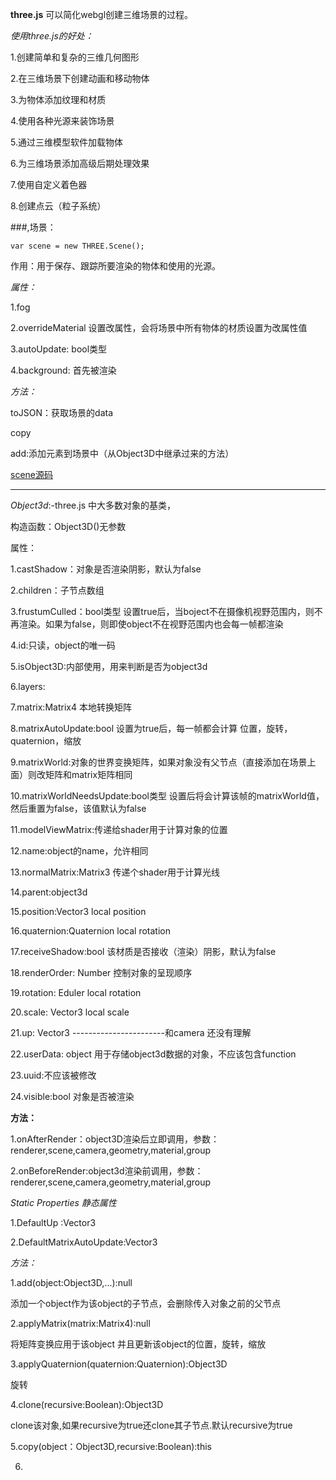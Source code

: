 **three.js** 可以简化webgl创建三维场景的过程。

*使用three.js的好处：*

1.创建简单和复杂的三维几何图形

2.在三维场景下创建动画和移动物体

3.为物体添加纹理和材质

4.使用各种光源来装饰场景

5.通过三维模型软件加载物体

6.为三维场景添加高级后期处理效果

7.使用自定义着色器

8.创建点云（粒子系统）


###,场景：

    var scene = new THREE.Scene();

作用：用于保存、跟踪所要渲染的物体和使用的光源。

*属性：*

1.fog

2.overrideMaterial 设置改属性，会将场景中所有物体的材质设置为改属性值

3.autoUpdate: bool类型 

4.background: 首先被渲染

*方法：*

toJSON：获取场景的data

copy

add:添加元素到场景中（从Object3D中继承过来的方法）

[scene源码](https://github.com/mrdoob/three.js/blob/master/src/scenes/Scene.js "Markdown")

---------------------------------------------------------------------------------------
*Object3d*:-three.js 中大多数对象的基类，

构造函数：Object3D()无参数

属性：

1.castShadow：对象是否渲染阴影，默认为false

2.children：子节点数组

3.frustumCulled：bool类型  设置true后，当boject不在摄像机视野范围内，则不再渲染。如果为false，则即使object不在视野范围内也会每一帧都渲染

4.id:只读，object的唯一码

5.isObject3D:内部使用，用来判断是否为object3d

6.layers:

7.matrix:Matrix4  本地转换矩阵

8.matrixAutoUpdate:bool  设置为true后，每一帧都会计算  位置，旋转，quaternion，缩放

9.matrixWorld:对象的世界变换矩阵，如果对象没有父节点（直接添加在场景上面）则改矩阵和matrix矩阵相同

10.matrixWorldNeedsUpdate:bool类型  设置后将会计算该帧的matrixWorld值，然后重置为false，该值默认为false

11.modelViewMatrix:传递给shader用于计算对象的位置

12.name:object的name，允许相同

13.normalMatrix:Matrix3 传递个shader用于计算光线

14.parent:object3d

15.position:Vector3   local position

16.quaternion:Quaternion   local rotation

17.receiveShadow:bool  该材质是否接收（渲染）阴影，默认为false

18.renderOrder: Number   控制对象的呈现顺序

19.rotation: Eduler   local rotation

20.scale: Vector3   local scale

21.up: Vector3  -----------------------和camera 还没有理解

22.userData: object   用于存储object3d数据的对象，不应该包含function

23.uuid:不应该被修改

24.visible:bool  对象是否被渲染

**方法：**

1.onAfterRender：object3D渲染后立即调用，参数：renderer,scene,camera,geometry,material,group

2.onBeforeRender:object3d渲染前调用，参数：renderer,scene,camera,geometry,material,group

*Static Properties 静态属性*

1.DefaultUp :Vector3

2.DefaultMatrixAutoUpdate:Vector3

*方法：*

1.add(object:Object3D,...):null

添加一个object作为该object的子节点，会删除传入对象之前的父节点

2.applyMatrix(matrix:Matrix4):null

将矩阵变换应用于该object 并且更新该object的位置，旋转，缩放

3.applyQuaternion(quaternion:Quaternion):Object3D

旋转

4.clone(recursive:Boolean):Object3D

clone该对象,如果recursive为true还clone其子节点.默认recursive为true

5.copy(object：Object3D,recursive:Boolean):this

6.







